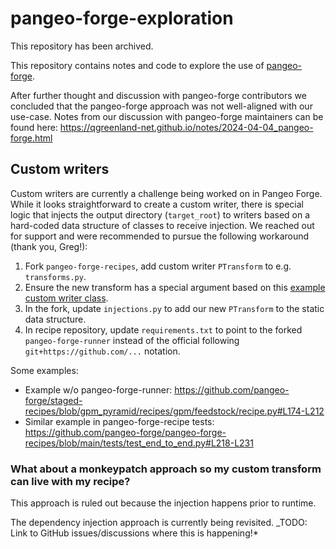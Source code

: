 # pangeo-forge-exploration

This repository has been archived.

This repository contains notes and code to explore the use of
[pangeo-forge](https://pangeo-forge.readthedocs.io/en/latest/).

After further thought and discussion with pangeo-forge contributors we concluded
that the pangeo-forge approach was not well-aligned with our use-case. Notes
from our discussion with pangeo-forge maintainers can be found here:
<https://qgreenland-net.github.io/notes/2024-04-04_pangeo-forge.html>


## Custom writers

Custom writers are currently a challenge being worked on in Pangeo Forge. While it looks
straightforward to create a custom writer, there is special logic that injects the
output directory (`target_root`) to writers based on a hard-coded data structure of
classes to receive injection. We reached out for support and were recommended to pursue
the following workaround (thank you, Greg!):

1. Fork `pangeo-forge-recipes`, add custom writer `PTransform` to e.g. `transforms.py`.
2. Ensure the new transform has a special argument based on this
   [example custom writer class](https://github.com/pangeo-forge/pangeo-forge-recipes/blob/gc/ndpyramid_final/pangeo_forge_recipes/transforms.py#L757-L759).
3. In the fork, update `injections.py` to add our new `PTransform` to the static data
   structure.
4. In recipe repository, update `requirements.txt` to point to the forked
   `pangeo-forge-runner` instead of the official following `git+https://github.com/...`
   notation.


Some examples:

* Example w/o pangeo-forge-runner:
  https://github.com/pangeo-forge/staged-recipes/blob/gpm_pyramid/recipes/gpm/feedstock/recipe.py#L174-L212
* Similar example in pangeo-forge-recipe tests:
  https://github.com/pangeo-forge/pangeo-forge-recipes/blob/main/tests/test_end_to_end.py#L218-L231


### What about a monkeypatch approach so my custom transform can live with my recipe?

This approach is ruled out because the injection happens prior to runtime.

The dependency injection approach is currently being revisited. _TODO: Link to GitHub
issues/discussions where this is happening!*
